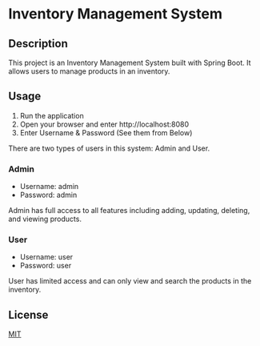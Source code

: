 # Inventory Management System

## Description

This project is an Inventory Management System built with Spring Boot. It allows users to manage products in an inventory.

## Usage

1. Run the application
2. Open your browser and enter http://localhost:8080
3. Enter Username & Password (See them from Below)



There are two types of users in this system: Admin and User.

### Admin

- Username: admin
- Password: admin

Admin has full access to all features including adding, updating, deleting, and viewing products.

### User

- Username: user
- Password: user

User has limited access and can only view and search the products in the inventory.



## License

[MIT](https://choosealicense.com/licenses/mit/)

